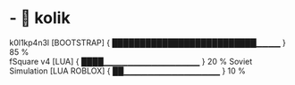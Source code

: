 
# - 👋 **kolik**
k0l1kp4n3l [BOOTSTRAP] { ██████████████████████████▁▁▁▁ } 85 %      
fSquare v4 [LUA] { ████▁▁▁▁▁▁▁▁▁▁▁▁▁▁▁▁ } 20 %
Soviet Simulation [LUA ROBLOX]  { ██▁▁▁▁▁▁▁▁▁▁▁▁▁▁▁▁ } 10 %
